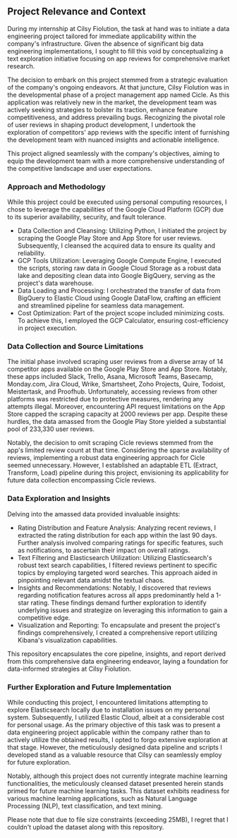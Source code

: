 ## Project Relevance and Context

During my internship at Cilsy Fiolution, the task at hand was to initiate a data engineering project tailored for immediate applicability within the company's infrastructure. Given the absence of significant big data engineering implementations, I sought to fill this void by conceptualizing a text exploration initiative focusing on app reviews for comprehensive market research.

The decision to embark on this project stemmed from a strategic evaluation of the company's ongoing endeavors. At that juncture, Cilsy Fiolution was in the developmental phase of a project management app named Cicle. As this application was relatively new in the market, the development team was actively seeking strategies to bolster its traction, enhance feature competitiveness, and address prevailing bugs. Recognizing the pivotal role of user reviews in shaping product development, I undertook the exploration of competitors' app reviews with the specific intent of furnishing the development team with nuanced insights and actionable intelligence.

This project aligned seamlessly with the company's objectives, aiming to equip the development team with a more comprehensive understanding of the competitive landscape and user expectations.

### Approach and Methodology

While this project could be executed using personal computing resources, I chose to leverage the capabilities of the Google Cloud Platform (GCP) due to its superior availability, security, and fault tolerance.

- Data Collection and Cleansing: Utilizing Python, I initiated the project by scraping the Google Play Store and App Store for user reviews. Subsequently, I cleansed the acquired data to ensure its quality and reliability.
- GCP Tools Utilization: Leveraging Google Compute Engine, I executed the scripts, storing raw data in Google Cloud Storage as a robust data lake and depositing clean data into Google BigQuery, serving as the project's data warehouse.
- Data Loading and Processing: I orchestrated the transfer of data from BigQuery to Elastic Cloud using Google DataFlow, crafting an efficient and streamlined pipeline for seamless data management.
- Cost Optimization: Part of the project scope included minimizing costs. To achieve this, I employed the GCP Calculator, ensuring cost-efficiency in project execution.

### Data Collection and Source Limitations

The initial phase involved scraping user reviews from a diverse array of 14 competitor apps available on the Google Play Store and App Store. Notably, these apps included Slack, Trello, Asana, Microsoft Teams, Basecamp, Monday.com, Jira Cloud, Wrike, Smartsheet, Zoho Projects, Quire, Todoist, Meistertask, and Proofhub. Unfortunately, accessing reviews from other platforms was restricted due to protective measures, rendering any attempts illegal. Moreover, encountering API request limitations on the App Store capped the scraping capacity at 2000 reviews per app. Despite these hurdles, the data amassed from the Google Play Store yielded a substantial pool of 233,330 user reviews.

Notably, the decision to omit scraping Cicle reviews stemmed from the app's limited review count at that time. Considering the sparse availability of reviews, implementing a robust data engineering approach for Cicle seemed unnecessary. However, I established an adaptable ETL (Extract, Transform, Load) pipeline during this project, envisioning its applicability for future data collection encompassing Cicle reviews.

### Data Exploration and Insights

Delving into the amassed data provided invaluable insights:

- Rating Distribution and Feature Analysis: Analyzing recent reviews, I extracted the rating distribution for each app within the last 90 days. Further analysis involved comparing ratings for specific features, such as notifications, to ascertain their impact on overall ratings.
- Text Filtering and Elasticsearch Utilization: Utilizing Elasticsearch's robust text search capabilities, I filtered reviews pertinent to specific topics by employing targeted word searches. This approach aided in pinpointing relevant data amidst the textual chaos.
- Insights and Recommendations: Notably, I discovered that reviews regarding notification features across all apps predominantly held a 1-star rating. These findings demand further exploration to identify underlying issues and strategize on leveraging this information to gain a competitive edge.
- Visualization and Reporting: To encapsulate and present the project's findings comprehensively, I created a comprehensive report utilizing Kibana's visualization capabilities.

This repository encapsulates the core pipeline, insights, and report derived from this comprehensive data engineering endeavor, laying a foundation for data-informed strategies at Cilsy Fiolution.

### Further Exploration and Future Implementation

While conducting this project, I encountered limitations attempting to explore Elasticsearch locally due to installation issues on my personal system. Subsequently, I utilized Elastic Cloud, albeit at a considerable cost for personal usage. As the primary objective of this task was to present a data engineering project applicable within the company rather than to actively utilize the obtained results, I opted to forgo extensive exploration at that stage. However, the meticulously designed data pipeline and scripts I developed stand as a valuable resource that Cilsy can seamlessly employ for future exploration.

Notably, although this project does not currently integrate machine learning functionalities, the meticulously cleansed dataset presented herein stands primed for future machine learning tasks. This dataset exhibits readiness for various machine learning applications, such as Natural Language Processing (NLP), text classification, and text mining.

Please note that due to file size constraints (exceeding 25MB), I regret that I couldn't upload the dataset along with this repository.
